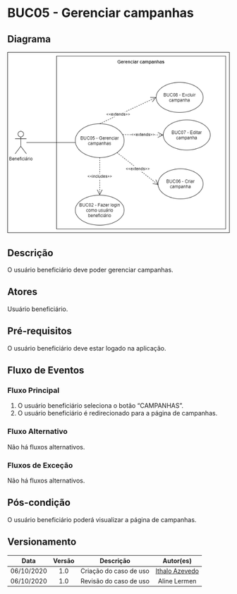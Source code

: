 # BUC05 - Gerenciar campanhas

## Diagrama
![BUC05](../../../../assets/images/casosDeUso/BUC05.png)


## Descrição
O usuário beneficiário deve poder gerenciar campanhas.

## Atores
Usuário beneficiário.

## Pré-requisitos
O usuário beneficiário deve estar logado na aplicação.

## Fluxo de Eventos

### Fluxo Principal
1. O usuário beneficiário seleciona o botão “CAMPANHAS”.
2. O usuário beneficiário é redirecionado para a página de campanhas.

### Fluxo Alternativo
Não há fluxos alternativos.

### Fluxos de Exceção
Não há fluxos alternativos.


## Pós-condição
O usuário beneficiário poderá visualizar a página de campanhas.

## Versionamento
|    Data    | Versão |                        Descrição                         |                            Autor(es)                             |
| :--------: | :----: | :------------------------------------------------------: | :--------------------------------------------------------------: |
| 06/10/2020 | 1.0 | Criação do caso de uso | [Ithalo Azevedo](https://github.com/ithaloazevedo) |
| 06/10/2020 | 1.0 | Revisão do caso de uso | Aline Lermen |
